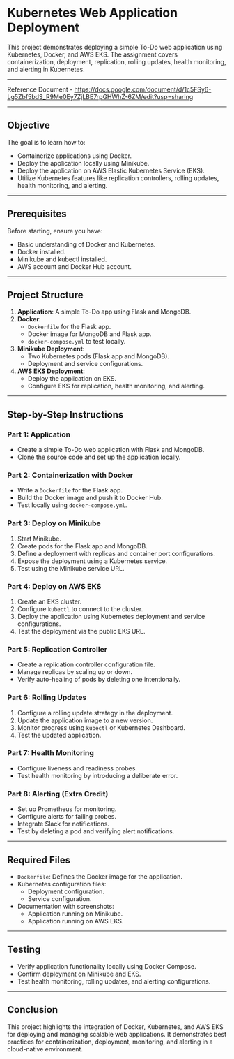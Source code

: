 # Kubernetes Web Application Deployment

This project demonstrates deploying a simple To-Do web application using Kubernetes, Docker, and AWS EKS. The assignment covers containerization, deployment, replication, rolling updates, health monitoring, and alerting in Kubernetes.

---

Reference Document - https://docs.google.com/document/d/1c5FSy6-Lg5Zbf5bdS_R9Me0Ey7ZjLBE7rpGHWhZ-6ZM/edit?usp=sharing

---

## Objective

The goal is to learn how to:

- Containerize applications using Docker.
- Deploy the application locally using Minikube.
- Deploy the application on AWS Elastic Kubernetes Service (EKS).
- Utilize Kubernetes features like replication controllers, rolling updates, health monitoring, and alerting.

---

## Prerequisites

Before starting, ensure you have:

- Basic understanding of Docker and Kubernetes.
- Docker installed.
- Minikube and kubectl installed.
- AWS account and Docker Hub account.

---

## Project Structure

1. **Application**: A simple To-Do app using Flask and MongoDB.
2. **Docker**:
   - `Dockerfile` for the Flask app.
   - Docker image for MongoDB and Flask app.
   - `docker-compose.yml` to test locally.
3. **Minikube Deployment**:
   - Two Kubernetes pods (Flask app and MongoDB).
   - Deployment and service configurations.
4. **AWS EKS Deployment**:
   - Deploy the application on EKS.
   - Configure EKS for replication, health monitoring, and alerting.

---

## Step-by-Step Instructions

### Part 1: Application

- Create a simple To-Do web application with Flask and MongoDB.
- Clone the source code and set up the application locally.

### Part 2: Containerization with Docker

- Write a `Dockerfile` for the Flask app.
- Build the Docker image and push it to Docker Hub.
- Test locally using `docker-compose.yml`.

### Part 3: Deploy on Minikube

1. Start Minikube.
2. Create pods for the Flask app and MongoDB.
3. Define a deployment with replicas and container port configurations.
4. Expose the deployment using a Kubernetes service.
5. Test using the Minikube service URL.

### Part 4: Deploy on AWS EKS

1. Create an EKS cluster.
2. Configure `kubectl` to connect to the cluster.
3. Deploy the application using Kubernetes deployment and service configurations.
4. Test the deployment via the public EKS URL.

### Part 5: Replication Controller

- Create a replication controller configuration file.
- Manage replicas by scaling up or down.
- Verify auto-healing of pods by deleting one intentionally.

### Part 6: Rolling Updates

1. Configure a rolling update strategy in the deployment.
2. Update the application image to a new version.
3. Monitor progress using `kubectl` or Kubernetes Dashboard.
4. Test the updated application.

### Part 7: Health Monitoring

- Configure liveness and readiness probes.
- Test health monitoring by introducing a deliberate error.

### Part 8: Alerting (Extra Credit)

- Set up Prometheus for monitoring.
- Configure alerts for failing probes.
- Integrate Slack for notifications.
- Test by deleting a pod and verifying alert notifications.

---

## Required Files

- `Dockerfile`: Defines the Docker image for the application.
- Kubernetes configuration files:
  - Deployment configuration.
  - Service configuration.
- Documentation with screenshots:
  - Application running on Minikube.
  - Application running on AWS EKS.

---

## Testing

- Verify application functionality locally using Docker Compose.
- Confirm deployment on Minikube and EKS.
- Test health monitoring, rolling updates, and alerting configurations.

---

## Conclusion

This project highlights the integration of Docker, Kubernetes, and AWS EKS for deploying and managing scalable web applications. It demonstrates best practices for containerization, deployment, monitoring, and alerting in a cloud-native environment.
